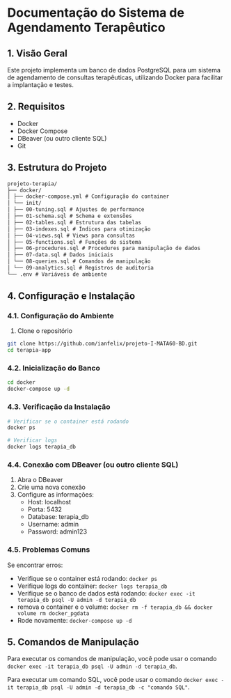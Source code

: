# Documentação do Sistema de Agendamento Terapêutico

## 1. Visão Geral

Este projeto implementa um banco de dados PostgreSQL para um sistema de agendamento de consultas terapêuticas, utilizando Docker para facilitar a implantação e testes.

## 2. Requisitos

- Docker
- Docker Compose
- DBeaver (ou outro cliente SQL)
- Git

## 3. Estrutura do Projeto

```markdown
projeto-terapia/
├── docker/
│ ├── docker-compose.yml # Configuração do container
│ └── init/
│ ├── 00-tuning.sql # Ajustes de performance
│ ├── 01-schema.sql # Schema e extensões
│ ├── 02-tables.sql # Estrutura das tabelas
│ ├── 03-indexes.sql # Índices para otimização
│ ├── 04-views.sql # Views para consultas
│ ├── 05-functions.sql # Funções do sistema
│ ├── 06-procedures.sql # Procedures para manipulação de dados
│ ├── 07-data.sql # Dados iniciais
│ └── 08-queries.sql # Comandos de manipulação
│ └── 09-analytics.sql # Registros de auditoria
└── .env # Variáveis de ambiente
```

## 4. Configuração e Instalação

### 4.1. Configuração do Ambiente

1. Clone o repositório

```bash
git clone https://github.com/ianfelix/projeto-I-MATA60-BD.git
cd terapia-app
```

### 4.2. Inicialização do Banco

```bash
cd docker
docker-compose up -d
```

### 4.3. Verificação da Instalação

```bash
# Verificar se o container está rodando
docker ps

# Verificar logs
docker logs terapia_db
```

### 4.4. Conexão com DBeaver (ou outro cliente SQL)

1. Abra o DBeaver
2. Crie uma nova conexão
3. Configure as informações:
   - Host: localhost
   - Porta: 5432
   - Database: terapia_db
   - Username: admin
   - Password: admin123

### 4.5. Problemas Comuns

Se encontrar erros:

- Verifique se o container está rodando: `docker ps`
- Verifique logs do container: `docker logs terapia_db`
- Verifique se o banco de dados está rodando: `docker exec -it terapia_db psql -U admin -d terapia_db`
- remova o container e o volume: `docker rm -f terapia_db && docker volume rm docker_pgdata`
- Rode novamente: `docker-compose up -d`

## 5. Comandos de Manipulação

Para executar os comandos de manipulação, você pode usar o comando `docker exec -it terapia_db psql -U admin -d terapia_db`.

Para executar um comando SQL, você pode usar o comando `docker exec -it terapia_db psql -U admin -d terapia_db -c "comando SQL"`.
